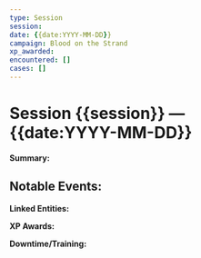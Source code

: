 ```yaml
---
type: Session
session: 
date: {{date:YYYY-MM-DD}}
campaign: Blood on the Strand
xp_awarded: 
encountered: []
cases: []
---
```


# Session {{session}} — {{date:YYYY-MM-DD}}

**Summary:**

**Notable Events:**
- 

**Linked Entities:** 

**XP Awards:** 

**Downtime/Training:** 

